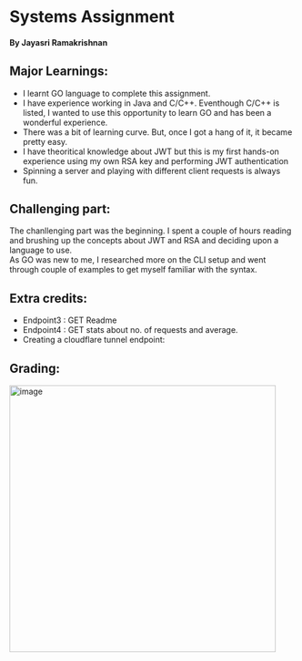 # Systems Assignment

#### By Jayasri Ramakrishnan

## Major Learnings:  
*  I learnt GO language to complete this assignment.
*  I have experience working in Java and C/C++. Eventhough C/C++ is listed, I wanted to use this opportunity to learn GO and has been a wonderful experience.
*  There was a bit of learning curve. But, once I got a hang of it, it became pretty easy.
*  I have theoritical knowledge about JWT but this is my first hands-on experience using my own RSA key and performing JWT authentication
*  Spinning a server and playing with different client requests is always fun.  

## Challenging part:  
The chanllenging part was the beginning. I spent a couple of hours reading and brushing up the concepts about JWT and RSA and deciding upon a language to use.  
As GO was new to me, I researched more on the CLI setup and went through couple of examples to get myself familiar with the syntax.

## Extra credits:
* Endpoint3 : GET Readme  
* Endpoint4 : GET stats about no. of requests and average.  
* Creating a cloudflare tunnel endpoint: 

## Grading:  
<img width="468" alt="image" src="https://user-images.githubusercontent.com/91042044/139554238-9460cea2-49d4-436a-8859-271419ec0554.png">



